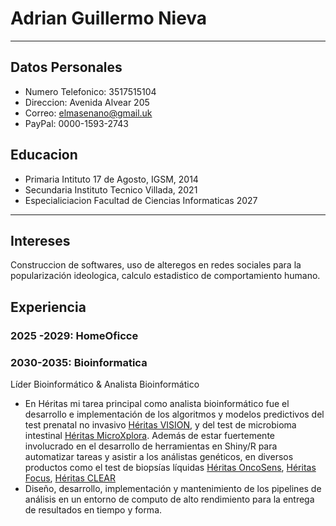 # Adrian Guillermo Nieva
-----
## Datos Personales
* Numero Telefonico: 3517515104
* Direccion: Avenida Alvear 205
* Correo: elmasenano@gmail.uk
* PayPal: 0000-1593-2743



## Educacion 
- Primaria Intituto 17 de Agosto, IGSM, 2014
- Secundaria Instituto Tecnico Villada, 2021
- Especialiciacion Facultad de Ciencias Informaticas 2027
____   

## Intereses
Construccion de softwares, uso de alteregos en redes sociales para la popularización ideologica, calculo estadistico de comportamiento humano.
 
## Experiencia
### 2025 -2029: HomeOficce 

### 2030-2035: Bioinformatica

Líder Bioinformático &
Analista Bioinformático

- En Héritas mi tarea principal como analista bioinformático fue el desarrollo e implementación de los algoritmos y modelos predictivos del test prenatal no invasivo [Héritas VISION](http://heritas.com.ar/genomica-de-la-reproduccion/vision/), y del test de microbioma intestinal [Héritas MicroXplora](http://heritas.com.ar/microxplora/). Además de estar fuertemente involucrado en el desarrollo de herramientas en Shiny/R para automatizar tareas y asistir a los análistas genéticos, en diversos productos como el test de biopsías líquidas [Héritas OncoSens](http://heritas.com.ar/genomica-clinica/oncosens/), [Héritas Focus](http://heritas.com.ar/genomica-clinica/exoma-clinico/), [Héritas CLEAR](http://heritas.com.ar/genomica-clinica/cancer-hereditario/)
- Diseño, desarrollo, implementación y mantenimiento de los pipelines de análisis en un entorno de computo de alto rendimiento para la entrega de resultados en tiempo y forma.
